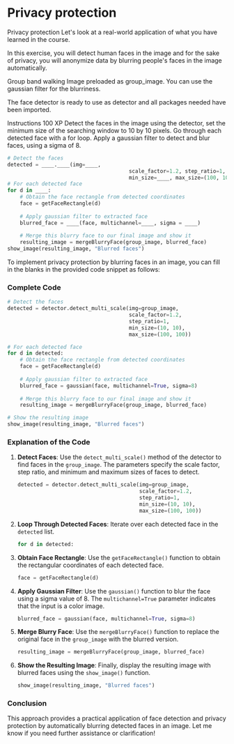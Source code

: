# Privacy protection

Privacy protection
Let's look at a real-world application of what you have learned in the course.

In this exercise, you will detect human faces in the image and for the sake of privacy, you will anonymize data by blurring people's faces in the image automatically.

Group band walking
Image preloaded as group_image.
You can use the gaussian filter for the blurriness.

The face detector is ready to use as detector and all packages needed have been imported.

Instructions
100 XP
Detect the faces in the image using the detector, set the minimum size of the searching window to 10 by 10 pixels.
Go through each detected face with a for loop.
Apply a gaussian filter to detect and blur faces, using a sigma of 8.

```py
# Detect the faces
detected = ____.____(img=____, 
                                       scale_factor=1.2, step_ratio=1, 
                                       min_size=____, max_size=(100, 100))
# For each detected face
for d in ____:  
    # Obtain the face rectangle from detected coordinates
    face = getFaceRectangle(d)
    
    # Apply gaussian filter to extracted face
    blurred_face = ____(face, multichannel=____, sigma = ____)
    
    # Merge this blurry face to our final image and show it
    resulting_image = mergeBlurryFace(group_image, blurred_face) 
show_image(resulting_image, "Blurred faces")
```

To implement privacy protection by blurring faces in an image, you can fill in the blanks in the provided code snippet as follows:

### Complete Code

```python
# Detect the faces
detected = detector.detect_multi_scale(img=group_image, 
                                       scale_factor=1.2, 
                                       step_ratio=1, 
                                       min_size=(10, 10), 
                                       max_size=(100, 100))

# For each detected face
for d in detected:  
    # Obtain the face rectangle from detected coordinates
    face = getFaceRectangle(d)
    
    # Apply gaussian filter to extracted face
    blurred_face = gaussian(face, multichannel=True, sigma=8)
    
    # Merge this blurry face to our final image and show it
    resulting_image = mergeBlurryFace(group_image, blurred_face) 

# Show the resulting image
show_image(resulting_image, "Blurred faces")
```

### Explanation of the Code

1. **Detect Faces**: Use the `detect_multi_scale()` method of the detector to find faces in the `group_image`. The parameters specify the scale factor, step ratio, and minimum and maximum sizes of faces to detect.
   ```python
   detected = detector.detect_multi_scale(img=group_image, 
                                          scale_factor=1.2, 
                                          step_ratio=1, 
                                          min_size=(10, 10), 
                                          max_size=(100, 100))
   ```

2. **Loop Through Detected Faces**: Iterate over each detected face in the `detected` list.
   ```python
   for d in detected:  
   ```

3. **Obtain Face Rectangle**: Use the `getFaceRectangle()` function to obtain the rectangular coordinates of each detected face.
   ```python
   face = getFaceRectangle(d)
   ```

4. **Apply Gaussian Filter**: Use the `gaussian()` function to blur the face using a sigma value of 8. The `multichannel=True` parameter indicates that the input is a color image.
   ```python
   blurred_face = gaussian(face, multichannel=True, sigma=8)
   ```

5. **Merge Blurry Face**: Use the `mergeBlurryFace()` function to replace the original face in the `group_image` with the blurred version.
   ```python
   resulting_image = mergeBlurryFace(group_image, blurred_face)
   ```

6. **Show the Resulting Image**: Finally, display the resulting image with blurred faces using the `show_image()` function.
   ```python
   show_image(resulting_image, "Blurred faces")
   ```

### Conclusion

This approach provides a practical application of face detection and privacy protection by automatically blurring detected faces in an image. Let me know if you need further assistance or clarification!